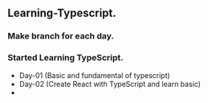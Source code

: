 ## Learning-Typescript.
### Make branch for each day.

### Started Learning TypeScript.
+ Day-01 (Basic and fundamental of typescript)
+ Day-02 (Create React with TypeScript and learn basic)
+
